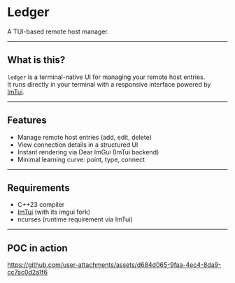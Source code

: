 # Ledger

A TUI-based remote host manager. 

---

## What is this?

`ledger` is a terminal-native UI for managing your remote host entries.  
It runs directly in your terminal with a responsive interface powered by [ImTui](https://github.com/ggerganov/imtui).  

---

## Features

- Manage remote host entries (add, edit, delete)
- View connection details in a structured UI
- Instant rendering via Dear ImGui (ImTui backend)
- Minimal learning curve: point, type, connect

---

## Requirements

- C++23 compiler
- [ImTui](https://github.com/ggerganov/imtui) (with its imgui fork)
- ncurses (runtime requirement via ImTui)

---

## POC in action

https://github.com/user-attachments/assets/d684d065-9faa-4ec4-8da9-cc7ac0d2a1f6


